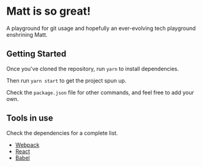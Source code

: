 # Matt is so great!

A playground for git usage and hopefully an ever-evolving tech playground enshrining Matt.

## Getting Started

Once you've cloned the repository, run `yarn` to install dependencies.

Then run `yarn start` to get the project spun up.

Check the `package.json` file for other commands, and feel free to add your own.

## Tools in use

Check the dependencies for a complete list.

- [Webpack](https://webpack.js.org/)
- [React](https://reactjs.org/)
- [Babel](https://babeljs.io//)
